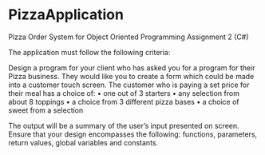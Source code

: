# PizzaApplication
Pizza Order System for Object Oriented Programming Assignment 2 (C#)

The application must follow the following criteria:

Design a program for your client who has asked you for a program for their Pizza business. They would like you to create a form which could be made into a customer touch screen. The customer who is paying a set price for their meal has a choice of:
•	one out of 3 starters
•	any selection from about 8 toppings
•	a choice from 3 different pizza bases
•	a choice of sweet from a selection

The output will be a summary of the user’s input presented on screen. Ensure that your design encompasses the following: functions, parameters, return values, global variables and constants.
